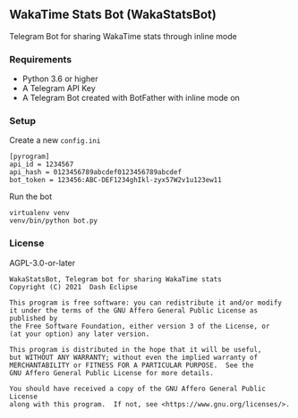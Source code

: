 ## WakaTime Stats Bot (WakaStatsBot)

Telegram Bot for sharing WakaTime stats through inline mode

### Requirements

- Python 3.6 or higher
- A Telegram API Key
- A Telegram Bot created with BotFather with inline mode on

### Setup

Create a new `config.ini`

```
[pyrogram]
api_id = 1234567
api_hash = 0123456789abcdef0123456789abcdef
bot_token = 123456:ABC-DEF1234ghIkl-zyx57W2v1u123ew11
```

Run the bot

```
virtualenv venv
venv/bin/python bot.py
```

### License

AGPL-3.0-or-later

```
WakaStatsBot, Telegram bot for sharing WakaTime stats
Copyright (C) 2021  Dash Eclipse

This program is free software: you can redistribute it and/or modify
it under the terms of the GNU Affero General Public License as published by
the Free Software Foundation, either version 3 of the License, or
(at your option) any later version.

This program is distributed in the hope that it will be useful,
but WITHOUT ANY WARRANTY; without even the implied warranty of
MERCHANTABILITY or FITNESS FOR A PARTICULAR PURPOSE.  See the
GNU Affero General Public License for more details.

You should have received a copy of the GNU Affero General Public License
along with this program.  If not, see <https://www.gnu.org/licenses/>.
```
